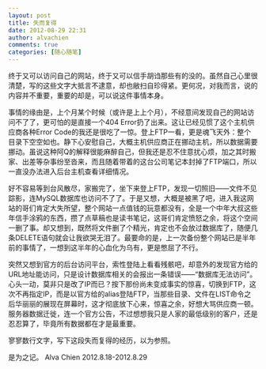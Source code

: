 ```yaml
---
layout: post
title: 失而复得
date: 2012-08-29 22:31
author: alvachien
comments: true
categories: [随心随笔]
---
```

终于又可以访问自己的网站，终于又可以信手胡诌那些有的没的。虽然自己心里很清楚，写的这些文字大抵言不逮意，却也敝扫自珍得紧。更何况，对我而言，说的内容并不重要，重要的却是，可以说这件事情本身。

事情的缘由是，上个月某个时候（或许是上上个月），不经意间发现自己的网站访问不了了，更可怕的是直接一个404 Error扔了出来。这让已经见惯了这个主机供应商各种Error Code的我还是很吃了一惊。登上FTP一看，更是魂飞天外：整个目录下空空如也。静下心安慰自己，大概主机供应商正在挪动主机，所以数据需要挪动。虽说这种阿Q的解释很能麻醉自己，但我还是忍不住意扰心烦，加之其时搬家、出差等杂事纷至沓来，而且随着带着的这台公司笔记本封掉了FTP端口，所以一直没办法进入后台主机查看详细情况。

好不容易等到台风散尽，家搬完了，坐下来登上FTP，发现一切照旧——文件不见踪影，连MySQL数据库也访问不了了。于是又想，大概是被黑了吧，进入我这网站的哥们肯定大失所望，整个网站一点值钱的玩意都没有，全是一个中年大叔这些年信手涂鸦的东西，攒了点草稿也是读书笔记，这哥们肯定愤怒之余，将这个空间一删了事。却又想到，既然将文件删了个精光，肯定也不会放过数据库了，随便几条DELETE语句就会让我欲哭无泪了。最要命的是，上一次备份整个网站已是半年前的事情了，一想到这半年的心血化为乌有，更是憋屈了不行。

突然又想到官方的后台访问平台，索性登陆上看看残骸吧，却意外的发现官方给的URL地址能访问，只是设计数据库相关的会报出一条错误——“数据库无法访问”。心头一动，莫非只是改了IP而已？按下那份尚未变成事实的惊喜，切换到FTP，这次不再指定IP，而是以官方给的alias登陆FTP，当那些目录、文件在LIST命令之后华丽丽的展现在屏幕时，这才彻底放下心来，惊喜之余，好想大骂供应商一顿。服务器数据迁徙，连一个官方公告，不过想想我只是人家的最低级别的客户，还是忍忍算了，毕竟所有数据都在才是最重要。

寥寥数行文字，写下这段失而复得的经历，以为参照。

是为之记。
Alva Chien
2012.8.18-2012.8.29
